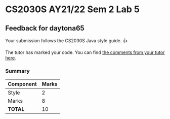 # CS2030S AY21/22 Sem 2 Lab 5
## Feedback for daytona65
Your submission follows the CS2030S Java style guide. :+1:

The tutor has marked your code. You can find [the comments from your tutor here](https://www.github.com/nus-cs2030s-2122-s2/lab5-daytona65/commit/e9999eabffc41546ccb3e4e8f95e58e73ac3fd3b).
### Summary

| Component | Marks |
|-----------|-------|
| Style | 2 |
| Marks | 8 |
| **TOTAL** | 10 |
